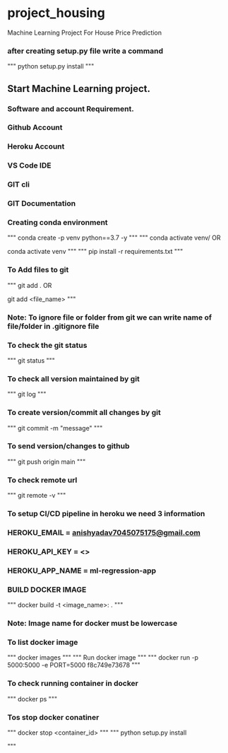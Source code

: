 # project_housing
Machine Learning Project For House Price Prediction

### after creating setup.py file write a command
""" python setup.py install """

## Start Machine Learning project.
### Software and account Requirement.
### Github Account
### Heroku Account
### VS Code IDE
### GIT cli
### GIT Documentation
### Creating conda environment
"""
conda create -p venv python==3.7 -y
"""
"""
conda activate venv/
OR

conda activate venv
"""
"""
pip install -r requirements.txt
"""
### To Add files to git
"""
git add .
OR

git add <file_name>
"""

### Note: To ignore file or folder from git we can write name of file/folder in .gitignore file

### To check the git status
"""
git status
"""
### To check all version maintained by git
"""
git log
"""
### To create version/commit all changes by git
"""
git commit -m "message"
"""
### To send version/changes to github
"""
git push origin main
"""
### To check remote url
"""
git remote -v
"""
### To setup CI/CD pipeline in heroku we need 3 information

### HEROKU_EMAIL = anishyadav7045075175@gmail.com
### HEROKU_API_KEY = <>
### HEROKU_APP_NAME = ml-regression-app
### BUILD DOCKER IMAGE
"""
docker build -t <image_name>:<tagname> .
"""

### Note: Image name for docker must be lowercase

### To list docker image
"""
docker images
"""
"""
Run docker image
"""
"""
docker run -p 5000:5000 -e PORT=5000 f8c749e73678
"""
### To check running container in docker
"""
docker ps
"""
### Tos stop docker conatiner
"""
docker stop <container_id>
"""
"""
python setup.py install

"""